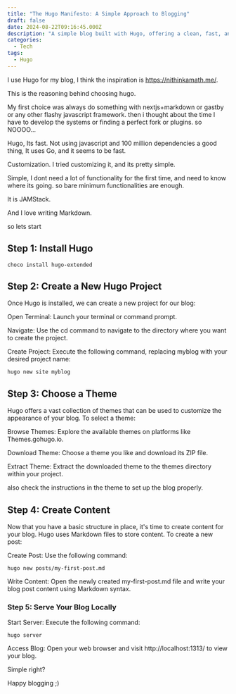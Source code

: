 ```yaml
---
title: "The Hugo Manifesto: A Simple Approach to Blogging"
draft: false
date: 2024-08-22T09:16:45.000Z
description: "A simple blog built with Hugo, offering a clean, fast, and distraction-free experience. Explore topics ranging from Tech, Business and Life, all powered by the simplicity of Markdown and the efficiency of Hugo."
categories:
  - Tech
tags:
  - Hugo
---
```


I use Hugo for my blog, I think the inspiration is https://nithinkamath.me/.

This is the reasoning behind choosing hugo.

My first choice was always do something with nextjs+markdown or gastby or any other flashy javascript framework. then i thought about the time I have to develop the systems or finding a perfect fork or plugins. so NOOOO...

Hugo, Its fast. Not using javascript and 100 million dependencies a good thing, It uses Go, and it seems to be fast.

Customization. I tried customizing it, and its pretty simple.

Simple, I dont need a lot of functionality for the first time, and need to know where its going. so bare minimum functionalities are enough.

It is JAMStack.

And I love writing Markdown.

so lets start

## Step 1: Install Hugo

```
choco install hugo-extended
```

## Step 2: Create a New Hugo Project

Once Hugo is installed, we can create a new project for our blog:

Open Terminal: Launch your terminal or command prompt.

Navigate: Use the cd command to navigate to the directory where you want to create the project.

Create Project: Execute the following command, replacing myblog with your desired project name:

```
hugo new site myblog
```

## Step 3: Choose a Theme

Hugo offers a vast collection of themes that can be used to customize the appearance of your blog. To select a theme:

Browse Themes: Explore the available themes on platforms like Themes.gohugo.io.

Download Theme: Choose a theme you like and download its ZIP file.

Extract Theme: Extract the downloaded theme to the themes directory within your project.

also check the instructions in the theme to set up the blog properly.

## Step 4: Create Content

Now that you have a basic structure in place, it's time to create content for your blog. Hugo uses Markdown files to store content. To create a new post:

Create Post: Use the following command:

```
hugo new posts/my-first-post.md
```

Write Content: Open the newly created my-first-post.md file and write your blog post content using Markdown syntax.

### Step 5: Serve Your Blog Locally

Start Server: Execute the following command:

```
hugo server
```

Access Blog: Open your web browser and visit http://localhost:1313/ to view your blog.

Simple right?

Happy blogging ;)
